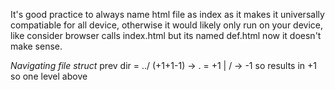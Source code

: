 It's good practice to always name html file as index as it makes it universally compatiable for all device, otherwise it would likely only run on your device, like consider browser calls index.html but its named def.html now it doesn't make sense.


*Navigating file struct*
prev dir = ../ (+1+1-1) -> . = +1 | / -> -1 so results in +1 so one level above
